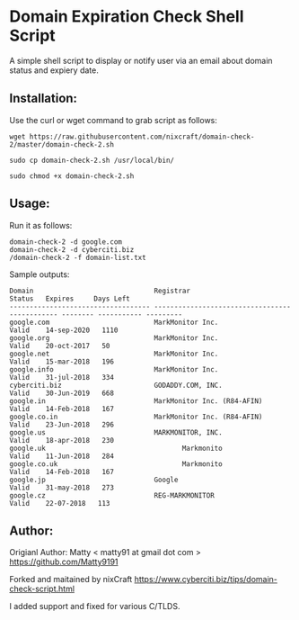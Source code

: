 Domain Expiration Check Shell Script
====================================
A simple shell script to display or notify user via an email about domain status and expiery date.

Installation:
-------------
Use the curl or wget command to grab script as follows:

```
wget https://raw.githubusercontent.com/nixcraft/domain-check-2/master/domain-check-2.sh

sudo cp domain-check-2.sh /usr/local/bin/

sudo chmod +x domain-check-2.sh
```

Usage:
------
Run it as follows:
```
domain-check-2 -d google.com
domain-check-2 -d cyberciti.biz
/domain-check-2 -f domain-list.txt 
```
Sample outputs:
```
Domain                              Registrar                                      Status   Expires     Days Left
----------------------------------- ---------------------------------------------- -------- ----------- ---------
google.com                          MarkMonitor Inc.                               Valid    14-sep-2020   1110 
google.org                          MarkMonitor Inc.                               Valid    20-oct-2017   50   
google.net                          MarkMonitor Inc.                               Valid    15-mar-2018   196  
google.info                         MarkMonitor Inc.                               Valid    31-jul-2018   334  
cyberciti.biz                       GODADDY.COM, INC.                              Valid    30-Jun-2019   668  
google.in                           MarkMonitor Inc. (R84-AFIN)                    Valid    14-Feb-2018   167  
google.co.in                        MarkMonitor Inc. (R84-AFIN)                    Valid    23-Jun-2018   296  
google.us                           MARKMONITOR, INC.                              Valid    18-apr-2018   230  
google.uk                                  Markmonito                              Valid    11-Jun-2018   284  
google.co.uk                               Markmonito                              Valid    14-Feb-2018   167  
google.jp                           Google                                         Valid    31-may-2018   273  
google.cz                           REG-MARKMONITOR                                Valid    22-07-2018   113  
```

Author:
------

Origianl Author: Matty < matty91 at gmail dot com > https://github.com/Matty9191

Forked and maitained by nixCraft https://www.cyberciti.biz/tips/domain-check-script.html 

I added support and fixed for various C/TLDS.
